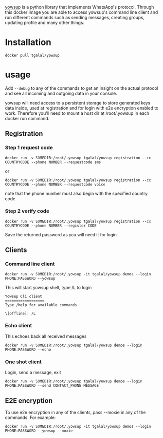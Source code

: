 [yowsup](https://github.com/tgalal/yowsup) is a python library that implements WhatsApp's protocol. Through this docker image you are able to access yowsup's command line client and run different commands such as sending messages, creating groups, updating profile and many other things.

# Installation

```docker pull tgalal/yowsup```

# usage

Add ```--debug``` to any of the commands to get an insight on the actual protocol and see all incoming and outgoing data in your console.

yowsup will need access to a persistent storage to store generated keys data inside, used at registration and for login with e2e encryption enabled to work. Therefore you'll need to mount a host dir at /root/.yowsup in each docker run command.

## Registration

### Step 1 request code
```
docker run -v SOMEDIR:/root/.yowsup tgalal/yowsup registration --cc COUNTRYCODE --phone NUMBER --requestcode sms
```

or

```
docker run -v SOMEDIR:/root/.yowsup tgalal/yowsup registration --cc COUNTRYCODE --phone NUMBER --requestcode voice
```

note that the phone number must also begin with the specified country code

### Step 2 verify code

```
docker run -v SOMEDIR:/root/.yowsup tgalal/yowsup registration --cc COUNTRYCODE --phone NUMBER --register CODE
```

Save the returned password as you will need it for login

## Clients
### Command line client
	
```
docker run -v SOMEDIR:/root/.yowsup -it tgalal/yowsup demos --login PHONE:PASSWORD --yowsup
```

This will start yowsup shell, type /L to login

```
Yowsup Cli client
==================
Type /help for available commands

\[offline]: /L
```

### Echo client

This echoes back all received messages

```
docker run -v SOMEDIR:/root/.yowsup tgalal/yowsup demos --login PHONE:PASSWORD --echo
```

### One shot client

Login, send a message, exit


```
docker run -v SOMEDIR:/root/.yowsup tgalal/yowsup demos --login PHONE:PASSWORD --send CONTACT_PHONE MESSAGE
```

## E2E encryption
To use e2e encryption in any of the clients, pass --moxie in any of the commands. For example:

```
docker run -v SOMEDIR:/root/.yowsup -it tgalal/yowsup demos --login PHONE:PASSWORD --yowsup --moxie
```
